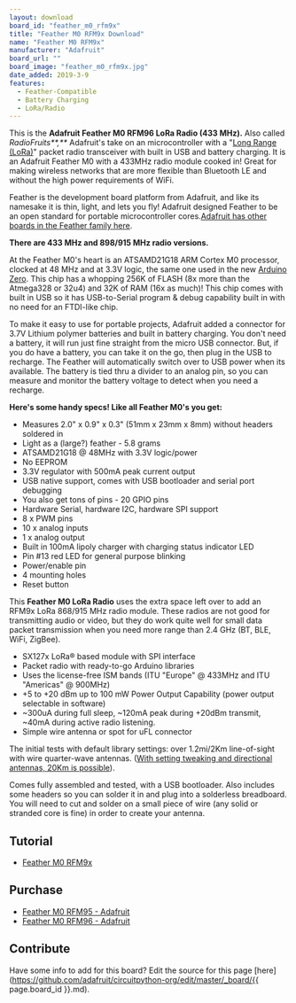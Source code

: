 ```yaml
---
layout: download
board_id: "feather_m0_rfm9x"
title: "Feather M0 RFM9x Download"
name: "Feather M0 RFM9x"
manufacturer: "Adafruit"
board_url: ""
board_image: "feather_m0_rfm9x.jpg"
date_added: 2019-3-9
features:
  - Feather-Compatible
  - Battery Charging
  - LoRa/Radio
---
```


This is the **Adafruit Feather M0 RFM96 LoRa Radio (433 MHz).** Also called _RadioFruits**,**_ Adafruit's take on an microcontroller with a "[Long Range (LoRa)](https://www.lora-alliance.org/)" packet radio transceiver with built in USB and battery charging. It is an Adafruit Feather M0 with a 433MHz radio module cooked in! Great for making wireless networks that are more flexible than Bluetooth LE and without the high power requirements of WiFi.

Feather is the development board platform from Adafruit, and like its namesake it is thin, light, and lets you fly! Adafruit designed Feather to be an open standard for portable microcontroller cores.[Adafruit has other boards in the Feather family here](https://www.adafruit.com/feather).

**There are 433 MHz and 898/915 MHz radio versions.**

At the Feather M0's heart is an ATSAMD21G18 ARM Cortex M0 processor, clocked at 48 MHz and at 3.3V logic, the same one used in the new [Arduino Zero](https://www.adafruit.com/products/2843). This chip has a whopping 256K of FLASH (8x more than the Atmega328 or 32u4) and 32K of RAM (16x as much)! This chip comes with built in USB so it has USB-to-Serial program & debug capability built in with no need for an FTDI-like chip.

To make it easy to use for portable projects, Adafruit added a connector for 3.7V Lithium polymer batteries and built in battery charging. You don't need a battery, it will run just fine straight from the micro USB connector. But, if you do have a battery, you can take it on the go, then plug in the USB to recharge. The Feather will automatically switch over to USB power when its available. The battery is tied thru a divider to an analog pin, so you can measure and monitor the battery voltage to detect when you need a recharge.

**Here's some handy specs! Like all Feather M0's you get:**

*   Measures 2.0" x 0.9" x 0.3" (51mm x 23mm x 8mm) without headers soldered in
*   Light as a (large?) feather - 5.8 grams
*   ATSAMD21G18 @ 48MHz with 3.3V logic/power
*   No EEPROM
*   3.3V regulator with 500mA peak current output
*   USB native support, comes with USB bootloader and serial port debugging
*   You also get tons of pins - 20 GPIO pins
*   Hardware Serial, hardware I2C, hardware SPI support
*   8 x PWM pins
*   10 x analog inputs
*   1 x analog output
*   Built in 100mA lipoly charger with charging status indicator LED
*   Pin #13 red LED for general purpose blinking
*   Power/enable pin
*   4 mounting holes
*   Reset button

This **Feather M0 LoRa Radio** uses the extra space left over to add an RFM9x LoRa 868/915 MHz radio module. These radios are not good for transmitting audio or video, but they do work quite well for small data packet transmission when you need more range than 2.4 GHz (BT, BLE, WiFi, ZigBee).

*   SX127x LoRa® based module with SPI interface
*   Packet radio with ready-to-go Arduino libraries
*   Uses the license-free ISM bands (ITU "Europe" @ 433MHz and ITU "Americas" @ 900MHz)
*   +5 to +20 dBm up to 100 mW Power Output Capability (power output selectable in software)
*   ~300uA during full sleep, ~120mA peak during +20dBm transmit, ~40mA during active radio listening.
*   Simple wire antenna or spot for uFL connector

The initial tests with default library settings: over 1.2mi/2Km line-of-sight with wire quarter-wave antennas. ([With setting tweaking and directional antennas, 20Km is possible](http://forum.anarduino.com/posts/list/46.page#2854)).

Comes fully assembled and tested, with a USB bootloader. Also includes some headers so you can solder it in and plug into a solderless breadboard. You will need to cut and solder on a small piece of wire (any solid or stranded core is fine) in order to create your antenna.

## Tutorial

- [Feather M0 RFM9x](https://learn.adafruit.com/adafruit-feather-m0-radio-with-lora-radio-module)

## Purchase

* [Feather M0 RFM95 - Adafruit](https://www.adafruit.com/product/3178)
* [Feather M0 RFM96 - Adafruit](https://www.adafruit.com/product/3179)

## Contribute

Have some info to add for this board? Edit the source for this page [here](https://github.com/adafruit/circuitpython-org/edit/master/_board/{{ page.board_id }}.md).
